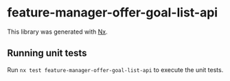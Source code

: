 # feature-manager-offer-goal-list-api

This library was generated with [Nx](https://nx.dev).

## Running unit tests

Run `nx test feature-manager-offer-goal-list-api` to execute the unit tests.
